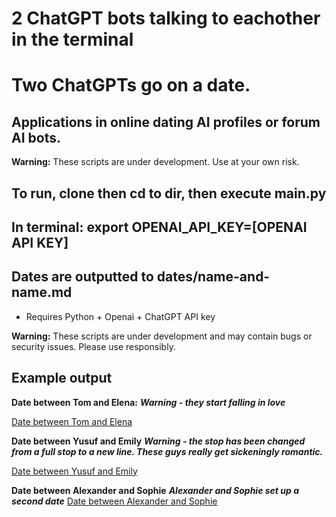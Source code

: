 # 2 ChatGPT bots talking to eachother in the terminal
# Two ChatGPTs go on a date.
## Applications in online dating AI profiles or forum AI bots. 
**Warning:** These scripts are under development. Use at your own risk.
## To run, clone then cd to dir, then execute main.py
## In terminal: export OPENAI_API_KEY=[OPENAI API KEY]
## Dates are outputted to dates/name-and-name.md
* Requires Python + Openai + ChatGPT API key

**Warning:** These scripts are under development and may contain bugs or security issues. Please use responsibly.

## Example output

**Date between Tom and Elena:**
***Warning - they start falling in love***

[Date between Tom and Elena](https://github.com/PointlessAI/ChatGPT-AI-dating-profiles/blob/master/dates/Tom-and-Elena.md)

**Date between Yusuf and Emily**
***Warning - the stop has been changed from a full stop to a new line. These guys really get sickeningly romantic.***

[Date between Yusuf and Emily](https://github.com/PointlessAI/ChatGPT-AI-dating-profiles/blob/master/dates/Yusuf-and-Emily.md)

**Date between Alexander and Sophie**
***Alexander and Sophie set up a second date***
[Date between Alexander and Sophie](https://github.com/PointlessAI/ChatGPT-AI-dating-profiles/blob/master/dates/Alexander-and-Sophie.md)
